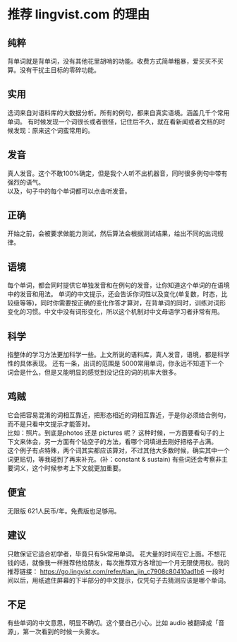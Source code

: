 # 推荐 lingvist.com 的理由
## 纯粹
背单词就是背单词，没有其他花里胡哨的功能。收费方式简单粗暴，爱买买不买算。没有干扰主目标的零碎功能。
## 实用
选词来自对语料库的大数据分析。所有的例句，都来自真实语境。涵盖几千个常用单词。
有时候发现一个词很长或者很怪，记住后不久，就在看新闻或者文档的时候发现：原来这个词蛮常用的。
## 发音
真人发音。这个不敢100%确定，但是我个人听不出机器音，同时很多例句中带有强烈的语气。  
以及，句子中的每个单词都可以点击听发音。
## 正确
开始之前，会被要求做能力测试，然后算法会根据测试结果，给出不同的出词规律。
## 语境
每个单词，都会同时提供它单独发音和在例句的发音，让你知道这个单词的在语境中的发音和用法。
单词的中文提示，还会告诉你词性以及变化(单复数，时态，比较级等等)，同时你需要按正确的变化作答才算对，在背单词的同时，训练对词形变化的习惯。中文中没有词形变化，所以这个机制对中文母语学习者非常有用。
## 科学
指整体的学习方法更加科学一些。上文所说的语料库，真人发音，语境，都是科学性的具体表现。
还有一条，出词的范围是 5000常用单词，你永远不知道下一个词会是什么，但是又能明显的感觉到没记住的词的机率大很多。
## 鸡贼
它会把容易混淆的词相互靠近，把形态相近的词相互靠近，于是你必须结合例句，而不是只看中文提示才能答对。  
比如：照片。到底是photos 还是 pictures 呢？ 这种时候，一方面要看句子的上下文来体会，另一方面有个钻空子的方法，看哪个词填进去刚好把格子占满。  
这个例子有点特殊，两个词其实都应该算对，不过其他大多数时候，确实其中一个词更贴切，等我碰到了再来补充。(补：constant & sustain)
有些词还会考察非主要词义，这个时候参考上下文就更加重要。
## 便宜
无限版 621人民币/年。免费版也足够用。
## 建议
只敢保证它适合初学者，毕竟只有5k常用单词。
花大量的时间在它上面。不想花钱的话，就像我一样推荐他给朋友，每次推荐双方各增加一个月无限使用权。我的推荐链接： https://go.lingvist.com/refer/tian_jin_c7908c80410ad1b6 
一段时间以后，用纸遮住屏幕的下半部分的中文提示，仅凭句子去猜测应该是哪个单词。
## 不足
有些单词的中文意思，明显不确切。这个要自己小心。比如 audio 被翻译成「音源」，第一次看到的时候一头雾水。  
